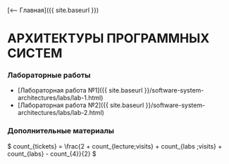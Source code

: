 [⟵ Главная]({{ site.baseurl }})

# АРХИТЕКТУРЫ ПРОГРАММНЫХ СИСТЕМ

### Лабораторные работы

* [Лабораторная работа №1]({{ site.baseurl }}/software-system-architectures/labs/lab-1.html)
* [Лабораторная работа №2]({{ site.baseurl }}/software-system-architectures/labs/lab-2.html)

### Дополнительные материалы
$ count_{tickets} = \frac{2 + count_{lecture\;visits} + count_{labs \;visits} + count_{labs} - count_{4}}{2} $
